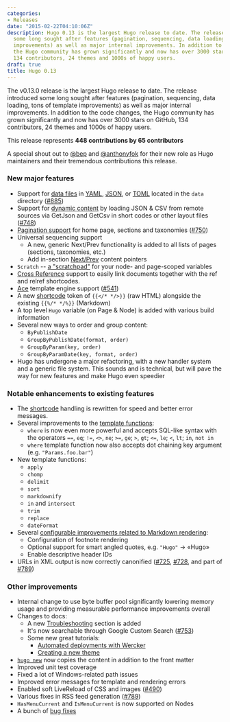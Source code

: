 ```yaml
---
categories:
- Releases
date: "2015-02-22T04:10:06Z"
description: Hugo 0.13 is the largest Hugo release to date. The release introduced
  some long sought after features (pagination, sequencing, data loading, tons of template
  improvements) as well as major internal improvements. In addition to the code changes,
  the Hugo community has grown significantly and now has over 3000 stars on GitHub,
  134 contributors, 24 themes and 1000s of happy users.
draft: true
title: Hugo 0.13
---
```


The v0.13.0 release is the largest Hugo release to date. The release introduced
some long sought after features (pagination, sequencing, data loading, tons of
template improvements) as well as major internal improvements. In addition to
the code changes, the Hugo community has grown significantly and now has over
3000 stars on GitHub, 134 contributors, 24 themes and 1000s of happy users.

This release represents **448 contributions by 65 contributors**

A special shout out to [@bep](https://github.com/bep) and
[@anthonyfok](https://github.com/anthonyfok) for their new role as Hugo
maintainers and their tremendous contributions this release.

### New major features
- Support for [data files](http://gohugo.io/extras/datafiles/) in [YAML](http://yaml.org/),
  [JSON](http://www.json.org/), or [TOML](https://github.com/toml-lang/toml)
  located in the `data` directory ([#885](https://github.com/spf13/hugo/issues/885))
- Support for [dynamic content](http://gohugo.io/extras/dynamiccontent/) by loading JSON & CSV
  from remote sources via GetJson and GetCsv in short codes or other layout
  files ([#748](https://github.com/spf13/hugo/issues/748))
- [Pagination support](http://gohugo.io/extras/pagination/) for home page, sections and
  taxonomies ([#750](https://github.com/spf13/hugo/issues/750))
- Universal sequencing support
  - A new, generic Next/Prev functionality is added to all lists of pages
    (sections, taxonomies, etc.)
  - Add in-section [Next/Prev](http://gohugo.io/templates/variables/) content pointers
- `Scratch` -- [a "scratchpad"](http://gohugo.io/extras/scratch) for your node- and page-scoped
  variables
- [Cross Reference](http://gohugo.io/extras/crossreferences/) support to easily link documents
  together with the ref and relref shortcodes.
- [Ace](http://ace.yoss.si/) template engine support ([#541](https://github.com/spf13/hugo/pull/541))
- A new [shortcode](http://gohugo.io/extras/shortcodes/) token of `{{</* */>}}` (raw HTML)
  alongside the existing `{{%/* */%}}` (Markdown)
- A top level `Hugo` variable (on Page & Node) is added with various build
  information
- Several new ways to order and group content:
  - `ByPublishDate`
  - `GroupByPublishDate(format, order)`
  - `GroupByParam(key, order)`
  - `GroupByParamDate(key, format, order)`
- Hugo has undergone a major refactoring, with a new handler system and a
  generic file system. This sounds and is technical, but will pave the way for
  new features and make Hugo even speedier

### Notable enhancements to existing features
- The [shortcode](http://gohugo.io/extras/shortcodes/) handling is rewritten for speed and
  better error messages.
- Several improvements to the [template functions](http://gohugo.io/templates/functions/):
  - `where` is now even more powerful and accepts SQL-like syntax with the
    operators `==`, `eq`; `!=`, `<>`, `ne`; `>=`, `ge`; `>`, `gt`; `<=`,
    `le`; `<`, `lt`; `in`, `not in`
  - `where` template function now also accepts dot chaining key argument
    (e.g. `"Params.foo.bar"`)
- New template functions:
  - `apply`
  - `chomp`
  - `delimit`
  - `sort`
  - `markdownify`
  - `in` and `intersect`
  - `trim`
  - `replace`
  - `dateFormat`
- Several [configurable improvements related to Markdown
  rendering](http://gohugo.io/overview/configuration/#configure-blackfriday-rendering:a66b35d20295cb764719ac8bd35837ec):
  - Configuration of footnote rendering
  - Optional support for smart angled quotes, e.g. `"Hugo"` → «Hugo»
  - Enable descriptive header IDs
- URLs in XML output is now correctly canonified ([#725](https://github.com/spf13/hugo/issues/725), [#728](https://github.com/spf13/hugo/issues/728), and part
  of [#789](https://github.com/spf13/hugo/issues/789))

### Other improvements
- Internal change to use byte buffer pool significantly lowering memory usage
  and providing measurable performance improvements overall
- Changes to docs:
  - A new [Troubleshooting](http://gohugo.io/troubleshooting/overview/) section is added
  - It's now searchable through Google Custom Search ([#753](https://github.com/spf13/hugo/issues/753))
  - Some new great tutorials:
    - [Automated deployments with
      Wercker](http://gohugo.io/tutorials/automated-deployments/)
    - [Creating a new theme](http://gohugo.io/tutorials/creating-a-new-theme/)
- [`hugo new`](http://gohugo.io/content/archetypes/) now copies the content in addition to the front matter
- Improved unit test coverage
- Fixed a lot of Windows-related path issues
- Improved error messages for template and rendering errors
- Enabled soft LiveReload of CSS and images ([#490](https://github.com/spf13/hugo/pull/490))
- Various fixes in RSS feed generation ([#789](https://github.com/spf13/hugo/issues/789))
- `HasMenuCurrent` and `IsMenuCurrent` is now supported on Nodes
- A bunch of [bug fixes](https://github.com/spf13/hugo/commits/master)
